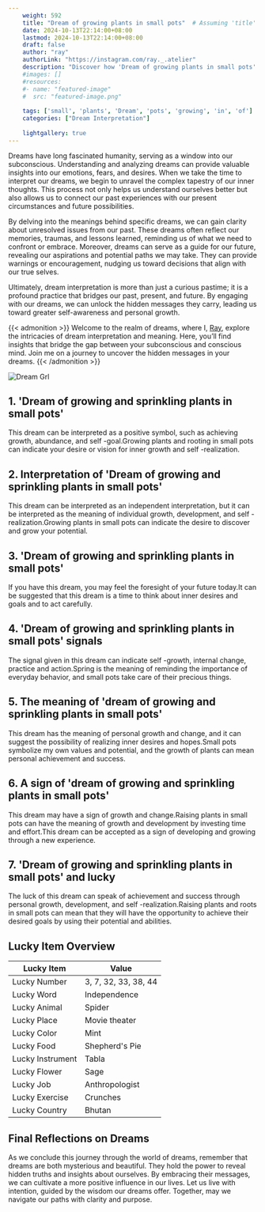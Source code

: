 ```yaml
---
    weight: 592
    title: "Dream of growing plants in small pots"  # Assuming 'title' column exists
    date: 2024-10-13T22:14:00+08:00
    lastmod: 2024-10-13T22:14:00+08:00
    draft: false
    author: "ray"
    authorLink: "https://instagram.com/ray._.atelier"
    description: "Discover how 'Dream of growing plants in small pots' can interpret your future and uncover its significant meanings in your life."
    #images: []
    #resources:
    #- name: "featured-image"
    #  src: "featured-image.png"
    
    tags: ['small', 'plants', 'Dream', 'pots', 'growing', 'in', 'of']
    categories: ["Dream Interpretation"]
    
    lightgallery: true
---
```

    
Dreams have long fascinated humanity, serving as a window into our subconscious. Understanding and analyzing dreams can provide valuable insights into our emotions, fears, and desires. When we take the time to interpret our dreams, we begin to unravel the complex tapestry of our inner thoughts. This process not only helps us understand ourselves better but also allows us to connect our past experiences with our present circumstances and future possibilities.

By delving into the meanings behind specific dreams, we can gain clarity about unresolved issues from our past. These dreams often reflect our memories, traumas, and lessons learned, reminding us of what we need to confront or embrace. Moreover, dreams can serve as a guide for our future, revealing our aspirations and potential paths we may take. They can provide warnings or encouragement, nudging us toward decisions that align with our true selves.

Ultimately, dream interpretation is more than just a curious pastime; it is a profound practice that bridges our past, present, and future. By engaging with our dreams, we can unlock the hidden messages they carry, leading us toward greater self-awareness and personal growth.

{{< admonition >}}
Welcome to the realm of dreams, where I, [Ray](https://instagram.com/ray._.atelier), explore the intricacies of dream interpretation and meaning. Here, you’ll find insights that bridge the gap between your subconscious and conscious mind. Join me on a journey to uncover the hidden messages in your dreams.
{{< /admonition >}}

![Dream Grl](https://cdn.pixabay.com/photo/2017/11/02/03/35/gothic-2910057_1280.jpg "Dream Grl")

## 1. 'Dream of growing and sprinkling plants in small pots'
This dream can be interpreted as a positive symbol, such as achieving growth, abundance, and self -goal.Growing plants and rooting in small pots can indicate your desire or vision for inner growth and self -realization.

## 2. Interpretation of 'Dream of growing and sprinkling plants in small pots'
This dream can be interpreted as an independent interpretation, but it can be interpreted as the meaning of individual growth, development, and self -realization.Growing plants in small pots can indicate the desire to discover and grow your potential.

## 3. 'Dream of growing and sprinkling plants in small pots'
If you have this dream, you may feel the foresight of your future today.It can be suggested that this dream is a time to think about inner desires and goals and to act carefully.

## 4. 'Dream of growing and sprinkling plants in small pots' signals
The signal given in this dream can indicate self -growth, internal change, practice and action.Spring is the meaning of reminding the importance of everyday behavior, and small pots take care of their precious things.

## 5. The meaning of 'dream of growing and sprinkling plants in small pots'
This dream has the meaning of personal growth and change, and it can suggest the possibility of realizing inner desires and hopes.Small pots symbolize my own values and potential, and the growth of plants can mean personal achievement and success.

## 6. A sign of 'dream of growing and sprinkling plants in small pots'
This dream may have a sign of growth and change.Raising plants in small pots can have the meaning of growth and development by investing time and effort.This dream can be accepted as a sign of developing and growing through a new experience.

## 7. 'Dream of growing and sprinkling plants in small pots' and lucky
The luck of this dream can speak of achievement and success through personal growth, development, and self -realization.Raising plants and roots in small pots can mean that they will have the opportunity to achieve their desired goals by using their potential and abilities.

## Lucky Item Overview
| Lucky Item          | Value              |
|---------------|--------------------|
| Lucky Number        | 3, 7, 32, 33, 38, 44  |
| Lucky Word          | Independence |
| Lucky Animal        | Spider |
| Lucky Place         | Movie theater     |
| Lucky Color         | Mint     |
| Lucky Food          | Shepherd's Pie      |
| Lucky Instrument    | Tabla |
| Lucky Flower        | Sage    |
| Lucky Job           | Anthropologist       |
| Lucky Exercise      | Crunches  |
| Lucky Country       | Bhutan    |


##  Final Reflections on Dreams

As we conclude this journey through the world of dreams, remember that dreams are both mysterious and beautiful. They hold the power to reveal hidden truths and insights about ourselves. By embracing their messages, we can cultivate a more positive influence in our lives. Let us live with intention, guided by the wisdom our dreams offer. Together, may we navigate our paths with clarity and purpose.
